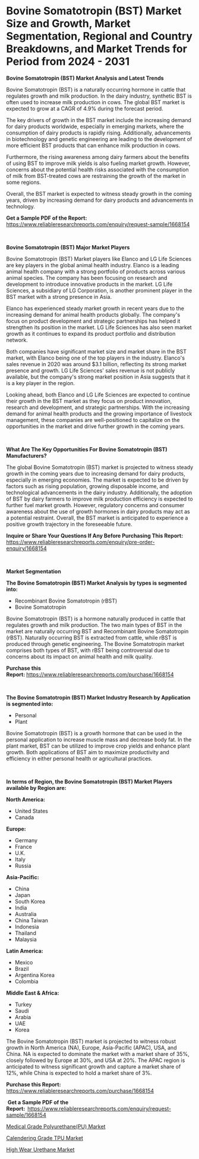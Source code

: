 <p><h1>Bovine Somatotropin (BST) Market Size and Growth, Market Segmentation, Regional and Country Breakdowns, and Market Trends for Period from 2024 -  2031</h1></p><p><strong>Bovine Somatotropin (BST) Market Analysis and Latest Trends</strong></p>
<p><p>Bovine Somatotropin (BST) is a naturally occurring hormone in cattle that regulates growth and milk production. In the dairy industry, synthetic BST is often used to increase milk production in cows. The global BST market is expected to grow at a CAGR of 4.9% during the forecast period.</p><p>The key drivers of growth in the BST market include the increasing demand for dairy products worldwide, especially in emerging markets, where the consumption of dairy products is rapidly rising. Additionally, advancements in biotechnology and genetic engineering are leading to the development of more efficient BST products that can enhance milk production in cows.</p><p>Furthermore, the rising awareness among dairy farmers about the benefits of using BST to improve milk yields is also fueling market growth. However, concerns about the potential health risks associated with the consumption of milk from BST-treated cows are restraining the growth of the market in some regions.</p><p>Overall, the BST market is expected to witness steady growth in the coming years, driven by increasing demand for dairy products and advancements in technology.</p></p>
<p><strong>Get a Sample PDF of the Report:&nbsp;</strong> <a href="https://www.reliableresearchreports.com/enquiry/request-sample/1668154">https://www.reliableresearchreports.com/enquiry/request-sample/1668154</a></p>
<p>&nbsp;</p>
<p><strong>Bovine Somatotropin (BST) Major Market Players</strong></p>
<p><p>Bovine Somatotropin (BST) Market players like Elanco and LG Life Sciences are key players in the global animal health industry. Elanco is a leading animal health company with a strong portfolio of products across various animal species. The company has been focusing on research and development to introduce innovative products in the market. LG Life Sciences, a subsidiary of LG Corporation, is another prominent player in the BST market with a strong presence in Asia.</p><p>Elanco has experienced steady market growth in recent years due to the increasing demand for animal health products globally. The company's focus on product development and strategic partnerships has helped it strengthen its position in the market. LG Life Sciences has also seen market growth as it continues to expand its product portfolio and distribution network.</p><p>Both companies have significant market size and market share in the BST market, with Elanco being one of the top players in the industry. Elanco's sales revenue in 2020 was around $3.1 billion, reflecting its strong market presence and growth. LG Life Sciences' sales revenue is not publicly available, but the company's strong market position in Asia suggests that it is a key player in the region.</p><p>Looking ahead, both Elanco and LG Life Sciences are expected to continue their growth in the BST market as they focus on product innovation, research and development, and strategic partnerships. With the increasing demand for animal health products and the growing importance of livestock management, these companies are well-positioned to capitalize on the opportunities in the market and drive further growth in the coming years.</p></p>
<p>&nbsp;</p>
<p><strong>What Are The Key Opportunities For Bovine Somatotropin (BST) Manufacturers?</strong></p>
<p><p>The global Bovine Somatotropin (BST) market is projected to witness steady growth in the coming years due to increasing demand for dairy products, especially in emerging economies. The market is expected to be driven by factors such as rising population, growing disposable income, and technological advancements in the dairy industry. Additionally, the adoption of BST by dairy farmers to improve milk production efficiency is expected to further fuel market growth. However, regulatory concerns and consumer awareness about the use of growth hormones in dairy products may act as a potential restraint. Overall, the BST market is anticipated to experience a positive growth trajectory in the foreseeable future.</p></p>
<p><strong>Inquire or Share Your Questions If Any Before Purchasing This Report:</strong> <a href="https://www.reliableresearchreports.com/enquiry/pre-order-enquiry/1668154">https://www.reliableresearchreports.com/enquiry/pre-order-enquiry/1668154</a></p>
<p>&nbsp;</p>
<p><strong>Market Segmentation</strong></p>
<p><strong>The Bovine Somatotropin (BST) Market Analysis by types is segmented into:</strong></p>
<p><ul><li>Recombinant Bovine Somatotropin (rBST)</li><li>Bovine Somatotropin</li></ul></p>
<p><p>Bovine Somatotropin (BST) is a hormone naturally produced in cattle that regulates growth and milk production. The two main types of BST in the market are naturally occurring BST and Recombinant Bovine Somatotropin (rBST). Naturally occurring BST is extracted from cattle, while rBST is produced through genetic engineering. The Bovine Somatotropin market comprises both types of BST, with rBST being controversial due to concerns about its impact on animal health and milk quality.</p></p>
<p><strong>Purchase this Report:&nbsp;</strong><a href="https://www.reliableresearchreports.com/purchase/1668154">https://www.reliableresearchreports.com/purchase/1668154</a></p>
<p>&nbsp;</p>
<p><strong>The Bovine Somatotropin (BST) Market Industry Research by Application is segmented into:</strong></p>
<p><ul><li>Personal</li><li>Plant</li></ul></p>
<p><p>Bovine Somatotropin (BST) is a growth hormone that can be used in the personal application to increase muscle mass and decrease body fat. In the plant market, BST can be utilized to improve crop yields and enhance plant growth. Both applications of BST aim to maximize productivity and efficiency in either personal health or agricultural practices.</p></p>
<p>&nbsp;</p>
<p><strong>In terms of Region, the Bovine Somatotropin (BST) Market Players available by Region are:</strong></p>
<p>
    <p> <strong> North America: </strong>
        <ul>
            <li>United States</li>
            <li>Canada</li>
        </ul>
        </p> 
    <p> <strong> Europe: </strong>
        <ul>
            <li>Germany</li>
            <li>France</li>
            <li>U.K.</li>
            <li>Italy</li>
            <li>Russia</li>
        </ul>
        </p> 
    <p> <strong> Asia-Pacific: </strong>
        <ul>
            <li>China</li>
            <li>Japan</li>
            <li>South Korea</li>
            <li>India</li>
            <li>Australia</li>
            <li>China Taiwan</li>
            <li>Indonesia</li>
            <li>Thailand</li>
            <li>Malaysia</li>
        </ul>
        </p> 
    <p> <strong> Latin America: </strong>
        <ul>
            <li>Mexico</li>
            <li>Brazil</li>
            <li>Argentina Korea</li>
            <li>Colombia</li>
        </ul>
        </p> 
    <p> <strong> Middle East & Africa: </strong>
        <ul>
            <li>Turkey</li>
            <li>Saudi</li>
            <li>Arabia</li>
            <li>UAE</li>
            <li>Korea</li>
        </ul>
    </p>
    </p>
<p><p>The Bovine Somatotropin (BST) market is projected to witness robust growth in North America (NA), Europe, Asia-Pacific (APAC), USA, and China. NA is expected to dominate the market with a market share of 35%, closely followed by Europe at 30%, and USA at 20%. The APAC region is anticipated to witness significant growth and capture a market share of 12%, while China is expected to hold a market share of 3%.</p></p>
<p><strong>Purchase this Report: </strong><a href="https://www.reliableresearchreports.com/purchase/1668154">https://www.reliableresearchreports.com/purchase/1668154</a></p>
<p>&nbsp;<strong>Get a Sample PDF of the Report:&nbsp;&nbsp;</strong><a href="https://www.reliableresearchreports.com/enquiry/request-sample/1668154">https://www.reliableresearchreports.com/enquiry/request-sample/1668154</a></p>
<p><strong></strong></p>
<p><p><a href="https://view.publitas.com/reportprime-1/medical-grade-polyurethane-pu-market-centers-on-aspects-such-as-market-growth-market-share-market-opportunity-and-projected-forecasts-spanning-from-2024-to-2031/">Medical Grade Polyurethane(PU) Market</a></p><p><a href="https://view.publitas.com/reportprime-1/calendering-grade-tpu-market-growth-market-trends-covid-19-impact-and-forecasts-for-period-from-2024-2031/">Calendering Grade TPU Market</a></p><p><a href="https://view.publitas.com/reportprime-1/high-wear-urethane-market-dynamics-2024-2031-also-about-its-market-trends-projections-and-opportunities/">High Wear Urethane Market</a></p></p>